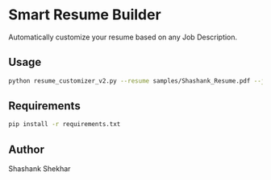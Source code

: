 # Smart Resume Builder

Automatically customize your resume based on any Job Description.

## Usage
```bash
python resume_customizer_v2.py --resume samples/Shashank_Resume.pdf --jd samples/jobdesc.txt --output samples/Updated_Resume_V2.pdf
```

## Requirements
```bash
pip install -r requirements.txt
```

## Author
Shashank Shekhar
